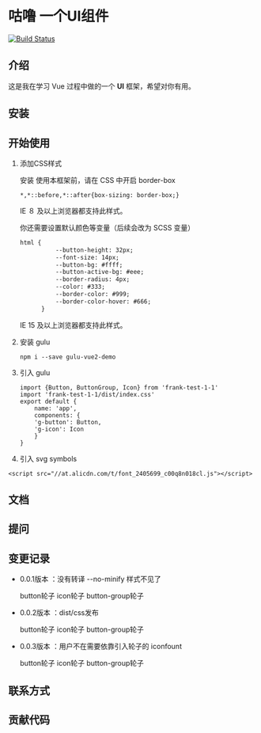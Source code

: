 # 咕噜 一个UI组件

[![Build Status](https://travis-ci.com/KailoveQ/GuLu-Vue2.svg?branch=main)](https://travis-ci.com/KailoveQ/GuLu-Vue2)

## 介绍

这是我在学习 Vue 过程中做的一个 **UI** 框架，希望对你有用。

## 安装

## 开始使用

1. 添加CSS样式

   安装 使用本框架前，请在 CSS 中开启 border-box

    ```
    *,*::before,*::after{box-sizing: border-box;}
    ```
   IE ８ 及以上浏览器都支持此样式。

   你还需要设置默认颜色等变量（后续会改为 SCSS 变量）
    ```html
    html {
              --button-height: 32px;
              --font-size: 14px;
              --button-bg: #ffff;
              --button-active-bg: #eee;
              --border-radius: 4px;
              --color: #333;
              --border-color: #999;
              --border-color-hover: #666;
          }
    ```
   IE 15 及以上浏览器都支持此样式。

2. 安装 gulu
    ```
    npm i --save gulu-vue2-demo
    ```
3. 引入 gulu
    ```vue
    import {Button, ButtonGroup, Icon} from 'frank-test-1-1'
    import 'frank-test-1-1/dist/index.css'
    export default {
        name: 'app',
        components: {
        'g-button': Button,
        'g-icon': Icon
        }
    }
      ```
4. 引入 svg symbols

  ```
  <script src="//at.alicdn.com/t/font_2405699_c00q8n018cl.js"></script>
  ```

## 文档

## 提问

## 变更记录
* 0.0.1版本 ：没有转译 --no-minify 样式不见了

  button轮子 icon轮子 button-group轮子
* 0.0.2版本 ：dist/css发布

  button轮子 icon轮子 button-group轮子
* 0.0.3版本 ：用户不在需要依靠引入轮子的 iconfount

  button轮子 icon轮子 button-group轮子
## 联系方式

## 贡献代码

